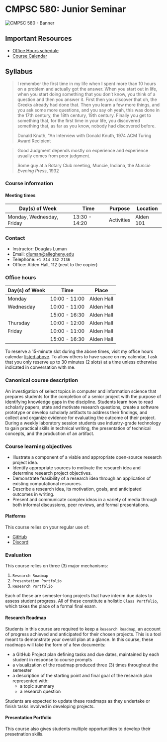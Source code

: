 # CMPSC 580: Junior Seminar

![CMPSC 580 - Banner](https://github.com/user-attachments/assets/86983e50-7b29-49de-a715-81d200aefd08)

## Important Resources

* [Office Hours schedule](https://chompe.rs/office-hours)
* [Course Calendar](https://chompe.rs/404-schedule)

## Syllabus

> I remember the first time in my life when I spent more than 10 hours on a problem and actually got the answer.
> When you start out in life, when you start doing something that you don’t know, you think of a question and then
> you answer it. First then you discover that oh, the Greeks already had done that. Then you learn a few more
> things, and you ask some more questions, and you say oh yeah, this was done in the 17th century, the 18th
> century, 19th century. Finally you get to something that, for the first time in your life, you discovered
> something that, as far as you know, nobody had discovered before. 
>
> Donald Knuth, "An Interview with Donald Knuth, 1974 ACM Turing Award Recipient

> Good Judgment depends mostly on experience and experience usually comes from poor judgment.
>
> Some guy at a Rotary Club meeting, Muncie, Indiana, the _Muncie Evening Press_, 1932

### Course information

#### Meeting times

|Day(s) of Week            |Time          |Purpose     |Location                        |
|--------------------------|--------------|------------|--------------------------------|
|Monday, Wednesday, Friday |13:30 - 14:20 |Activities  |Alden 101                       |

### Contact

* Instructor: Douglas Luman
* Email: dluman@allegheny.edu
* Telephone: `+1 814 332 2136`
* Office: Alden Hall, 112 (next to the copier)

### Office hours

|Day(s) of Week            |Time           |Place     |
|--------------------------|---------------|----------|
|Monday                    |10:00 - 11:00  |Alden Hall|
|Wednesday                 |10:00 - 11:00  |Alden Hall|
|                          |15:00 - 16:30  |Alden Hall|
|Thursday                  |10:00 - 12:00  |Alden Hall|
|Friday                    |10:00 - 11:00  |Alden Hall|
|                          |15:00 - 16:30  |Alden Hall|

To reserve a 15-minute slot during the above times, visit my office hours calendar [listed above](#important-resources). To
allow others to have space on my calendar, I ask that you only reserve up to 30 minutes (2 slots) at a time unless otherwise
indicated in conversation with me.

### Canonical course description

An investigation of select topics in computer and information science that prepares students for the completion of a senior project 
with the purpose of identifying knowledge gaps in the discipline. Students learn how to read scholarly papers, state and motivate 
research questions, create a software prototype or develop scholarly artifacts to address their findings, and collect and organize 
evidence for evaluating the outcome of their project. During a weekly laboratory session students use industry-grade technology to 
gain practical skills in technical writing, the presentation of technical concepts, and the production of an artifact.

### Course learning objectives

- Illustrate a component of a viable and appropriate open-source research project idea.
- Identify appropriate sources to motivate the research idea and determine research project objectives.
- Demonstrate feasibility of a research idea through an application of existing computational resources.
- Describe a research idea, its motivation, goals, and anticipated outcomes in writing.
- Present and communicate complex ideas in a variety of media through both informal discussions, peer reviews, and formal presentations.

#### Platforms

This course relies on your regular use of:

* [GitHub](https://github.com)
* [Discord](https://discord.com)

### Evaluation

This course relies on three (3) major mechanisms:

1. `Research Roadmap`
2. `Presentation Portfolio`
3. `Research Portfolio`

Each of these are semester-long projects that have interim due dates to assess student progress. All of these constitute a holistic `Class Portfolio`,
which takes the place of a formal final exam.

#### Research Roadmap

Students in this course are required to keep a `Research Roadmap`, an account of progress achieved and anticipated for their chosen projects. This is
a tool meant to demonstrate your overall plan at a glance. In this course, these roadmaps will take the form of a few documents:

- a GitHub Project plan defining tasks and due dates, maintained by each student in response to course prompts
- a visualization of the roadmap produced three (3) times throughout the semester
- a description of the starting point and final goal of the research plan represented with:
  - a topic summary
  - a research question

Students are expected to update these roadmaps as they undertake or finish tasks involved in developing projects.

#### Presentation Portfolio

This course also gives students multiple opportunitites to develop their presetnation skills.
